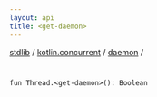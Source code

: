 ```yaml
---
layout: api
title: <get-daemon>
---
```

[stdlib](../../index.md) / [kotlin.concurrent](../index.md) / [daemon](index.md) / [<get-daemon>](_get-daemon_.md)

# <get-daemon>

```
fun Thread.<get-daemon>(): Boolean
```

